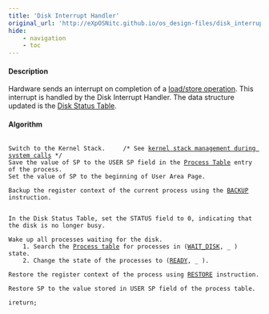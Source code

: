 ```yaml
---
title: 'Disk Interrupt Handler'
original_url: 'http://eXpOSNitc.github.io/os_design-files/disk_interrupt.html'
hide:
    - navigation
    - toc
---
```


#### Description
Hardware sends an interrupt on completion of a [load/store operation](../arch-spec/instruction-set.md). This interrupt is handled by the Disk Interrupt Handler. The data structure updated is the [Disk Status Table](mem-ds.md#ds_table).


#### Algorithm


<pre><code>
Switch to the Kernel Stack. 	/* See <a href="../../os-design/stack-smcall/">kernel stack management during system calls</a> */
Save the value of SP to the USER SP field in the <a href="../../os-design/process-table/">Process Table</a> entry of the process.
Set the value of SP to the beginning of User Area Page.

Backup the register context of the current process using the <a href="../../arch-spec/instruction-set/">BACKUP</a> instruction.


In the Disk Status Table, set the STATUS field to 0, indicating that the disk is no longer busy.

Wake up all processes waiting for the disk.
    1. Search the <a href="../../os-design/process-table/" target="_blank">Process table</a> for processes in (<a href="constants.html" target="_blank">WAIT_DISK</a>, _ ) state.
    2. Change the state of the processes to (<a href="constants.html" target="_blank">READY</a>, _ ).

Restore the register context of the process using <a href="../../arch-spec/instruction-set/">RESTORE</a> instruction.

Restore SP to the value stored in USER SP field of the process table.

ireturn;
</code></pre>